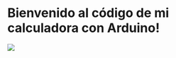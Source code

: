 # Bienvenido al código de mi calculadora con Arduino!
![](https://elpuig.xeill.net/custom/img/logo/logo400.webp)
